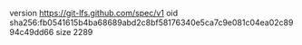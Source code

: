 version https://git-lfs.github.com/spec/v1
oid sha256:fb0541615b4ba68689abd2c8bf58176340e5ca7c9e081c04ea02c8994c49dd66
size 2289
